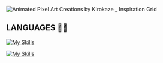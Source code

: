 ![Animated Pixel Art Creations by Kirokaze _ Inspiration Grid](https://github.com/user-attachments/assets/b8e1f0ce-e2a5-41d7-b31b-0386ca1ed449)
## LANGUAGES 👨‍💻
[![My Skills](https://skillicons.dev/icons?i=python,c,r,java)](https://skillicons.dev)

[![My Skills](https://skillicons.dev/icons?i=html,javascript,css,php)](https://skillicons.dev)
  
<!--<a href="https://app.daily.dev/simplyminto"><img src="https://api.daily.dev/devcards/v2/l1r6a5kqLTQkaPOTUAHGQ.png?type=default&r=s2b" width="356" alt="Manas's Dev Card"/></a>

